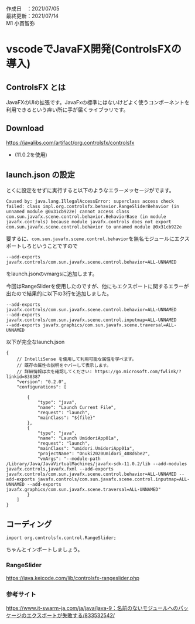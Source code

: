 作成日　：2021/07/05<br>
最終更新：2021/07/14<br>
M1 小貫智弥

# vscodeでJavaFX開発(ControlsFXの導入)

## ControlsFX とは
JavaFXのUIの拡張です。JavaFxの標準にはないけどよく使うコンポーネントを利用できるという痒い所に手が届くライブラリです。

## Download
https://javalibs.com/artifact/org.controlsfx/controlsfx
- (11.0.2を使用)

## launch.json の設定
とくに設定をせずに実行すると以下のようなエラーメッセージがでます。
```
Caused by: java.lang.IllegalAccessError: superclass access check failed: class impl.org.controlsfx.behavior.RangeSliderBehavior (in unnamed module @0x31cb922e) cannot access class com.sun.javafx.scene.control.behavior.BehaviorBase (in module javafx.controls) because module javafx.controls does not export com.sun.javafx.scene.control.behavior to unnamed module @0x31cb922e
```
要するに、`com.sun.javafx.scene.control.behavior`を無名モジュールにエクスポートしろということですので

```
--add-exports javafx.controls/com.sun.javafx.scene.control.behavior=ALL-UNNAMED 
```
をlaunch.jsonのvmargsに追加します。

今回はRangeSliderを使用したのですが、他にもエクスポートに関するエラーが出たので結果的に以下の3行を追加しました。
```
--add-exports javafx.controls/com.sun.javafx.scene.control.behavior=ALL-UNNAMED 
--add-exports javafx.controls/com.sun.javafx.scene.control.inputmap=ALL-UNNAMED 
--add-exports javafx.graphics/com.sun.javafx.scene.traversal=ALL-UNNAMED
```

以下が完全なlaunch.json
```
{
    // IntelliSense を使用して利用可能な属性を学べます。
    // 既存の属性の説明をホバーして表示します。
    // 詳細情報は次を確認してください: https://go.microsoft.com/fwlink/?linkid=830387
    "version": "0.2.0",
    "configurations": [

        {
            "type": "java",
            "name": "Launch Current File",
            "request": "launch",
            "mainClass": "${file}"
        },
        {
            "type": "java",
            "name": "Launch UmidoriApp01a",
            "request": "launch",
            "mainClass": "umidori.UmidoriApp01a",
            "projectName": "Onuki2020Umidori_408d6be2",
            "vmArgs": "--module-path /Library/Java/JavaVirtualMachines/javafx-sdk-11.0.2/lib --add-modules javafx.controls,javafx.fxml --add-exports javafx.controls/com.sun.javafx.scene.control.behavior=ALL-UNNAMED --add-exports javafx.controls/com.sun.javafx.scene.control.inputmap=ALL-UNNAMED --add-exports javafx.graphics/com.sun.javafx.scene.traversal=ALL-UNNAMED"
        }
    ]
}
```

## コーディング
```
import org.controlsfx.control.RangeSlider;
```
ちゃんとインポートしましょう。

### RangeSlider
https://java.keicode.com/lib/controlsfx-rangeslider.php


### 参考サイト
https://www.it-swarm-ja.com/ja/java/java-9：名前のないモジュールへのパッケージのエクスポートが失敗する/833532542/
